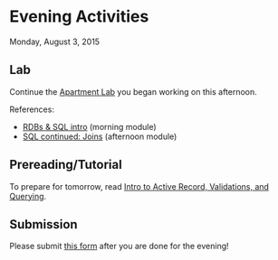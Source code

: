 # Evening Activities

Monday, August 3, 2015

## Lab

Continue the [Apartment Lab](https://github.com/sf-wdi-19-20/w7_apartment_lab_sql) you began working on this afternoon.  

References:

* [RDBs &  SQL intro](https://github.com/sf-wdi-19-20/modules/tree/master/w7_d1_1_SQL_intro) (morning module)
* [SQL continued: Joins](https://github.com/sf-wdi-19-20/modules/tree/master/w7_d1_2_sql_continued) (afternoon module)


## Prereading/Tutorial

To prepare for tomorrow, read [Intro to Active Record, Validations, and Querying](http://ajbraus.gitbooks.io/wdi-homework/content/active-record.html). 


## Submission

Please submit [this form](https://docs.google.com/a/generalassemb.ly/forms/d/1zSklHtCYKg_NhkLdjlQaCXFrHJQ4Io266cKUs9_Dg8I/viewform) after you are done for the evening!
